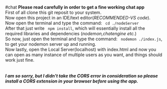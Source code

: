 #chat
**Please read carefully in order to get a fine working chat app**<br>
First of all clone this git reposit to your system.<br>
Now open this project in an IDE/text editor(_RECOMMENDED-VS code_).<br>
Now open the terminal and type the command: ` cd ./nodeServer` <br>
After that just write ` npm install`, which will essentially install all the required libraries and dependencies (_nodemon,chatengine etc._)<br>
So now, just open the terminal and type the command: ` nodemon ./index.js`, to get your nodemon server up and running. <br>
Now lastly, open the Local Server(localhost) with index.html and now you can open as many instance of multiple users as you want, and things should work just fine.<br>
<br><br>
**_I am so sorry, but I didn't take the CORS error in consideration so please install a CORS extension in your browser before using the app._**
